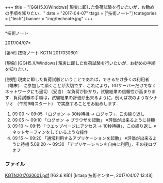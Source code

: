 ﻿+++
title = "[GGH5.X/Windows] 現実に即した負荷試験を行いたいが，お勧めの手順を知りたい．"
date = "2017-04-07"
ttags = ["技術ノート"]
tcategories = ["tech"]
banner = "img/technote.jpg"
+++

-----------------------------------------------------------------------------------------------------------------------------

*技術ノート

2017/04/07*


[番号]
技術ノート KGTN 2017030601

[現象]
[GGH5.X/Windows]
現実に即した負荷試験を行いたいが，お勧めの手順を知りたい．

[説明]
現実に即した負荷試験ということであれば，できるだけ多くの利用者 （端末）
に参加して頂くことが大切です．これにより，GGサーバーだけでなくネットワークにも適切
（妥当）
な負荷が掛かり，試験結果の信頼性が高まります．負荷試験の手順は，試験結果の評価が出来るように，例えば次のようなシナリオ
（午前9時スタート） で実施することをお勧めします．

1. 09:00 ～ 09:05 「ログオン → 30秒待機 → ログオフ」，この繰り返し
2. 09:05 ～ 09:10 「ログオン → ブラウザを起動」
※評価が出来るように待機
3. 09:10 ～ 09:15 「ウエッブページにアクセス → 10秒待機」，この繰り返し
※ネットサーフィンをしているような操作
4. 09:15 ～ 09:20 「通常利用するアプリケーションを起動」
※評価が出来るように待機
5.09:20 ～ 09:30 「アプリケーションを自由に利用」，その後ログオフ


### ファイル

 
 


[KGTN2017030601.pdf](http://techreport.kitasp.net/attachments/download/3322/KGTN2017030601.pdf)
 [(62.6 KB)] [kitasp 技術センター, 2017/04/07
13:48]


 


 

